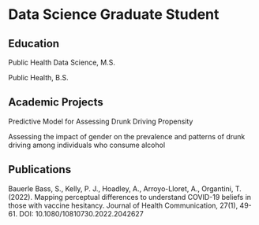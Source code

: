 # Data Science Graduate Student

## Education 
Public Health Data Science, M.S.

Public Health, B.S.

## Academic Projects
Predictive Model for Assessing Drunk Driving Propensity

Assessing the impact of gender on the prevalence and patterns of drunk driving among individuals who consume alcohol

## Publications
Bauerle Bass, S., Kelly, P. J., Hoadley, A., Arroyo-Lloret, A., Organtini, T. (2022). Mapping perceptual differences to understand COVID-19 beliefs in those with vaccine hesitancy. Journal of Health Communication, 27(1), 49-61. DOI: 10.1080/10810730.2022.2042627


